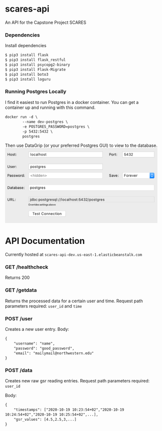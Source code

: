 # scares-api
An API for the Capstone Project SCARES

### Dependencies
Install dependencies
```
$ pip3 install flask
$ pip3 install flask_restful
$ pip3 install psycopg2-binary
$ pip3 install Flask-Migrate
$ pip3 install boto3
$ pip3 install loguru
```

### Running Postgres Locally
I find it easiest to run Postgres in a docker container. You can get a container up and running with this command.
```
docker run -d \
        --name dev-postgres \
        -e POSTGRES_PASSWORD=postgres \
        -p 5432:5432 \
        postgres
```

Then use DataGrip (or your preferred Postgres GUI) to view to the database.
![Image of DataGrip Preferences](./datagrip.png)

# API Documentation
Currently hosted at `scares-api-dev.us-east-1.elasticbeanstalk.com`
### GET /healthcheck
Returns 200

### GET /getdata
Returns the processed data for a certain user and time.
Request path parameters required: `user_id` and `time`

### POST /user
Creates a new user entry. 
Body:
```
{
    "username": "name",
    "password": "good_password",
    "email": "mailymail@northwestern.edu"
}
```
### POST /data
Creates new raw gsr reading entries.
Request path parameters required: `user_id`

Body:
```
{
    "timestamps": ["2020-10-19 10:23:54+02","2020-10-19 10:24:54+02","2020-10-19 10:25:54+02",...],
    "gsr_values": [4.5,2.5,3,...]
}
```
